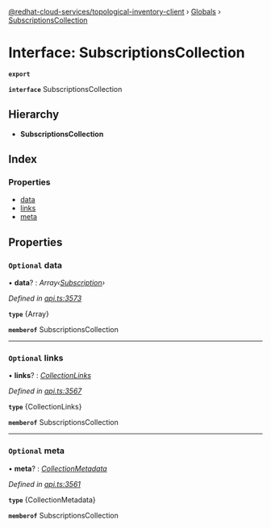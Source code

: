 [@redhat-cloud-services/topological-inventory-client](../README.md) › [Globals](../globals.md) › [SubscriptionsCollection](subscriptionscollection.md)

# Interface: SubscriptionsCollection

**`export`** 

**`interface`** SubscriptionsCollection

## Hierarchy

* **SubscriptionsCollection**

## Index

### Properties

* [data](subscriptionscollection.md#optional-data)
* [links](subscriptionscollection.md#optional-links)
* [meta](subscriptionscollection.md#optional-meta)

## Properties

### `Optional` data

• **data**? : *Array‹[Subscription](subscription.md)›*

*Defined in [api.ts:3573](https://github.com/RedHatInsights/javascript-clients/blob/master/packages/topological-inventory/api.ts#L3573)*

**`type`** {Array<Subscription>}

**`memberof`** SubscriptionsCollection

___

### `Optional` links

• **links**? : *[CollectionLinks](collectionlinks.md)*

*Defined in [api.ts:3567](https://github.com/RedHatInsights/javascript-clients/blob/master/packages/topological-inventory/api.ts#L3567)*

**`type`** {CollectionLinks}

**`memberof`** SubscriptionsCollection

___

### `Optional` meta

• **meta**? : *[CollectionMetadata](collectionmetadata.md)*

*Defined in [api.ts:3561](https://github.com/RedHatInsights/javascript-clients/blob/master/packages/topological-inventory/api.ts#L3561)*

**`type`** {CollectionMetadata}

**`memberof`** SubscriptionsCollection
